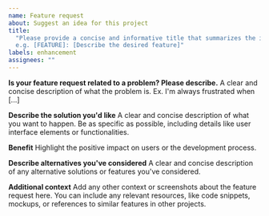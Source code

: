 ```yaml
---
name: Feature request
about: Suggest an idea for this project
title:
  "Please provide a concise and informative title that summarizes the issue:
  e.g. [FEATURE]: [Describe the desired feature]"
labels: enhancement
assignees: ""
---
```


**Is your feature request related to a problem? Please describe.**
A clear and concise description of what the problem is. Ex. I'm always frustrated when [...]

**Describe the solution you'd like**
A clear and concise description of what you want to happen. Be as specific as possible, including details like user interface elements or functionalities.

**Benefit**
Highlight the positive impact on users or the development process.

**Describe alternatives you've considered**
A clear and concise description of any alternative solutions or features you've considered.

**Additional context**
Add any other context or screenshots about the feature request here. You can include any relevant resources, like code snippets, mockups, or references to similar features in other projects.
